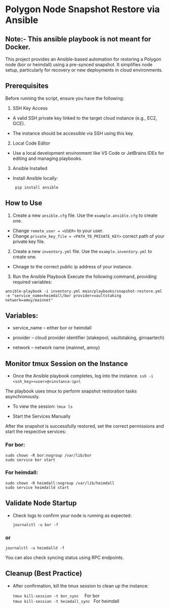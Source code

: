# Polygon Node Snapshot Restore via Ansible

## Note:- This ansible playbook is not meant for Docker. 

This project provides an Ansible-based automation for restoring a Polygon node (bor or heimdall) using a pre-synced snapshot. It simplifies node setup, particularly for recovery or new deployments in cloud environments.

## Prerequisites

Before running the script, ensure you have the following:

1. SSH Key Access

- A valid SSH private key linked to the target cloud instance (e.g., EC2, GCE).

- The instance should be accessible via SSH using this key.

2. Local Code Editor

- Use a local development environment like VS Code or JetBrains IDEs for editing and managing playbooks.

3. Ansible Installed

- Install Ansible locally:

     `` pip install ansible``

## How to Use

1. Create a new `` ansible.cfg `` file. Use the `` example.ansible.cfg `` to create one.
- Change ``remote_user = <USER>`` to your user.
- Change ``private_key_file = <PATH_TO_PRIVATE_KEY>`` correct path of your private key file.

2. Create a new `` inventory.yml `` file. Use the `` example.inventory.yml `` to create one.
- Chnage <node ip address> to the correct public ip address of your instance.

3. Run the Ansible Playbook
Execute the following command, providing required variables:

  `` ansible-playbook -i inventory.yml main/playbooks/snapshot-restore.yml -e "service_name=heimdall/bor provider=vaultstaking network=amoy/mainnet" ``


## Variables:

- service_name – either bor or heimdall

- provider – cloud provider identifier (stakepool, vaultstaking, girnaartech)

- network – network name (mainnet, amoy)

## Monitor tmux Session on the Instance

- Once the Ansible playbook completes, log into the instance.
`` ssh -i <ssh_key><user>@<instance-ip> ``\

The playbook uses tmux to perform snapshot restoration tasks asynchronously.
- To view the session:
   `` tmux ls ``

- Start the Services Manually

After the snapshot is successfully restored, set the correct permissions and start the respective services:

### For bor:

   `` sudo chown -R bor:nogroup /var/lib/bor ``\
   `` sudo service bor start ``


### For heimdall:

   `` sudo chown -R heimdall:nogroup /var/lib/heimdall ``\
   `` sudo service heimdalld start ``

## Validate Node Startup

- Check logs to confirm your node is running as expected:

   `` journalctl -u bor -f ``

### or

   ``journalctl -u heimdalld -f``

You can also check syncing status using RPC endpoints.

## Cleanup (Best Practice)
- After confirmation, kill the tmux session to clean up the instance:

  ``tmux kill-session -t bor_sync  ``  For bor \
  ``tmux kill-session -t heimdall_sync ``   For heimdall


